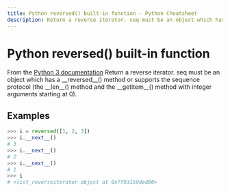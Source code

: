 ```yaml
---
title: Python reversed() built-in function - Python Cheatsheet
description: Return a reverse iterator. seq must be an object which has a __reversed__() method or supports the sequence protocol (the __len__() method and the __getitem__() method with integer arguments starting at 0).
---
```


# Python reversed() built-in function

<base-disclaimer>
  <base-disclaimer-title>
    From the <a target="_blank" href="https://docs.python.org/3/library/functions.html#reversed">Python 3 documentation</a>
  </base-disclaimer-title>
  <base-disclaimer-content>
   Return a reverse iterator. seq must be an object which has a __reversed__() method or supports the sequence protocol (the __len__() method and the __getitem__() method with integer arguments starting at 0).
  </base-disclaimer-content>
</base-disclaimer>

## Examples

```python
>>> i = reversed([1, 2, 3])
>>> i.__next__()
# 3
>>> i.__next__()
# 2
>>> i.__next__()
# 1
>>> i
# <list_reverseiterator object at 0x7f93159ded00>
```

<!-- remove this tag to start editing this page -->
<empty-section />
<!-- remove this tag to start editing this page -->
